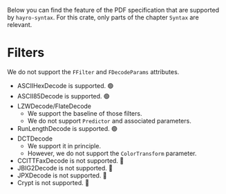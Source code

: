 Below you can find the feature of the PDF specification that are supported by `hayro-syntax`. For this crate, only
parts of the chapter `Syntax` are relevant.

# Filters
We do not support the `FFilter` and `FDecodeParams` attributes.

- ASCIIHexDecode is supported. 🟢
- ASCII85Decode is supported. 🟢
- LZWDecode/FlateDecode
  - We support the baseline of those filters.
  - We do not support `Predictor` and associated parameters.
- RunLengthDecode is supported. 🟢
- DCTDecode
  - We support it in principle.
  - However, we do not support the `ColorTransform` parameter.
- CCITTFaxDecode is not supported. 🔴
- JBIG2Decode is not supported. 🔴
- JPXDecode is not supported. 🔴
- Crypt is not supported. 🔴